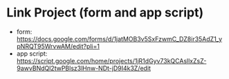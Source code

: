 # Link Project (form and app script)
- form: https://docs.google.com/forms/d/1jatMOB3v5SxFzwmC_DZ8ir35AdZ1_ypNRQT95WrvwAM/edit?pli=1
- app script: https://script.google.com/home/projects/1jR1dGyv73kQCAsllxZsZ-9awvBNdQl2twPBlsz3lHnw-NDt-jD9I4k3Z/edit
